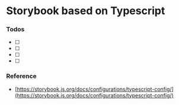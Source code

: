 # Storybook based on Typescript

### Todos
- [ ]
- [ ]
- [ ]
- [ ]

### Reference
- [https://storybook.js.org/docs/configurations/typescript-config/](https://storybook.js.org/docs/configurations/typescript-config/)
